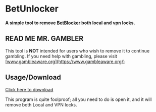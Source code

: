 
# BetUnlocker

**A simple tool to remove [BetBlocker](https://betblocker.org/) both local and vpn locks.**




## READ ME MR. GAMBLER

This tool is **NOT** intended for users who wish to remove it to continue gambling. If you need help with gambling, please visit [www.gambleaware.org](https://www.gambleaware.org/) 


## Usage/Download

[Click here to download](https://github.com/ixmr/BetUnlocker/releases/download/build/Betunlocker.exe)

This program is quite foolproof; all you need to do is open it, and it will remove both Local and VPN locks.
